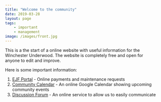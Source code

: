 ```yaml
---
title: "Welcome to the community"
date: 2019-03-28
layout: page
tags:
    - important
    - management
image: /images/front.jpg
---
```


This is a the start of a online website with useful information for the Winchester Underwood.
The website is completely free and open for anyone to edit and improve.

Here is some important information:

1. [EJF Portal](https://portal.ejfrealestate.com) - Online payments and maintenance requests
2. [Community Calendar](https://calendar.google.com/calendar/embed?src=ddoo8dlc241cqau8dbegusoan0%40group.calendar.google.com&ctz=America%2FNew_York) - An online Google Calendar showing upcoming community events
3. [Discussion Forum](https://riot.im/app/#/group/+wuc:matrix.org) - An online service to allow us to easily communicate 


